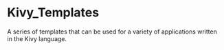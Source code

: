 # Kivy_Templates
A series of templates that can be used for a variety of applications written in the Kivy language.
